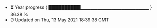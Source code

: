 - ⏳ Year progress { ██████████▁▁▁▁▁▁▁▁▁▁▁▁▁▁▁▁▁▁▁▁ } 36.38 %
- ⏰ Updated on Thu, 13 May 2021 18:39:38 GMT

